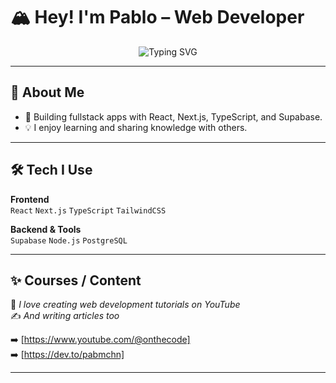 # 🏔️ Hey! I'm Pablo – Web Developer

<p align="center">
  <img src="https://readme-typing-svg.herokuapp.com?font=Fira+Code&weight=500&size=22&pause=1000&color=00BFFF&center=true&vCenter=true&width=300&lines=Web+Developer;React+Enthusiast;Sharing+Knowledge;Full+Stack+Dev" alt="Typing SVG" />
</p>

---

## 🧭 About Me

- 🎯 Building fullstack apps with React, Next.js, TypeScript, and Supabase.  
- 💡 I enjoy learning and sharing knowledge with others.

---

## 🛠️ Tech I Use

**Frontend**  
`React` `Next.js` `TypeScript` `TailwindCSS`

**Backend & Tools**  
`Supabase` `Node.js` `PostgreSQL`

---

## ✨ Courses / Content

🎥 *I love creating web development tutorials on YouTube*  
✍️ *And writing articles too*

➡️ [https://www.youtube.com/@onthecode]  
➡️ [https://dev.to/pabmchn]

---

